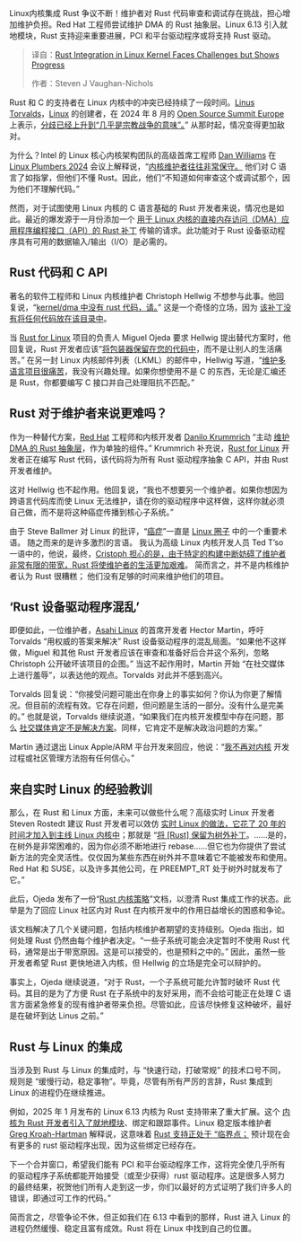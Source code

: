 
<!--
title: Rust集成到Linux内核面临挑战，但展现出进展
cover: https://cdn.thenewstack.io/media/2025/02/9fc50f48-getty-images-1lk8lc-xq44-unsplash.jpg
summary: Linux内核集成 Rust 争议不断！维护者对 Rust 代码审查和调试存在挑战，担心增加维护负担。Red Hat 工程师尝试维护 DMA 的 Rust 抽象层。Linux 6.13 引入就地模块，Rust 支持迎来重要进展，PCI 和平台驱动程序或将支持 Rust 驱动。
-->

Linux内核集成 Rust 争议不断！维护者对 Rust 代码审查和调试存在挑战，担心增加维护负担。Red Hat 工程师尝试维护 DMA 的 Rust 抽象层。Linux 6.13 引入就地模块，Rust 支持迎来重要进展，PCI 和平台驱动程序或将支持 Rust 驱动。

> 译自：[Rust Integration in Linux Kernel Faces Challenges but Shows Progress](https://thenewstack.io/rust-integration-in-linux-kernel-faces-challenges-but-shows-progress/)
> 
> 作者：Steven J Vaughan-Nichols

Rust 和 C 的支持者在 Linux 内核中的冲突已经持续了一段时间。[Linus Torvalds](https://www.linkedin.com/in/linustorvalds/)，[Linux](https://thenewstack.io/rust-in-the-linux-kernel/) 的创建者，在 2024 年 8 月的 [Open Source Summit Europe](https://events.linuxfoundation.org/open-source-summit-europe/) 上表示，[分歧已经上升到“几乎是宗教战争的意味”。](https://thenewstack.io/linus-torvalds-c-vs-rust-debate-has-religious-undertones/)” 从那时起，情况变得更加敌对。

为什么？Intel 的 Linux 核心内核架构团队的高级首席工程师 [Dan Williams](https://www.linkedin.com/in/djbw/) 在 [Linux Plumbers 2024](https://lpc.events/event/18/timetable/) 会议上解释说，“[内核维护者往往非常保守。](https://www.zdnet.com/article/rust-in-linux-now-progress-pitfalls-and-why-devs-and-maintainers-need-each-other/) 他们对 C 语言了如指掌，但他们不懂 Rust。因此，他们“不知道如何审查这个或调试那个，因为他们不理解代码。”

然而，对于试图使用 Linux 内核的 C 语言基础的 Rust 开发者来说，情况也是如此。最近的爆发源于一月份添加一个 [用于 Linux 内核的直接内存访问（DMA）应用程序编程接口（API）的 Rust 补丁](https://lore.kernel.org/rust-for-linux/20250108122825.136021-3-abdiel.janulgue@gmail.com/#r) 传输的请求。此功能对于 Rust 设备驱动程序具有可用的数据输入/输出（I/O）是必需的。

## Rust 代码和 C API

著名的软件工程师和 Linux 内核维护者 Christoph Hellwig 不想参与此事。他回复说，“[kernel/dma 中没有 rust 代码，请。](https://lwn.net/ml/all/20250108135951.GA18074@lst.de/)” 这是一个奇怪的立场，因为 [该补丁没有将任何代码放在该目录中](https://lwn.net/SubscriberLink/1006805/f75d238e25728afe/)。

当 [Rust for Linux](https://rust-for-linux.com/) 项目的负责人 Miguel Ojeda 要求 Hellwig 提出替代方案时，他回复说，Rust 开发者应该“[将包装器保留在您的代码中](https://lwn.net/ml/all/20250108151858.GB24499@lst.de/)，而不是让别人的生活痛苦。” 在另一封 Linux 内核邮件列表（LKML）的邮件中，Hellwig 写道，“[维护多语言项目很痛苦](https://lwn.net/ml/all/20250110083955.GA5395@lst.de/)，我没有兴趣处理。如果你想使用不是 C 的东西，无论是汇编还是 Rust，你都要编写 C 接口并自己处理阻抗不匹配。”

## Rust 对于维护者来说更难吗？

作为一种替代方案，[Red Hat](https://www.openshift.com/try?utm_content=inline+mention) 工程师和内核开发者 [Danilo Krummrich](https://de.linkedin.com/in/danilo-krummrich-796885153) “主动 [维护 DMA 的 Rust 抽象层](https://lwn.net/ml/all/Z5qeoqRZKjiR1YAD@pollux/)，作为单独的组件。” Krummrich 补充说，[Rust for Linux](https://thenewstack.io/fosdem-2025-rust-runs-riot-in-linux-despite-backlash/) 开发者正在编写 Rust 代码，该代码将为所有 Rust 驱动程序抽象 C API，并由 Rust 开发者维护。

这对 Hellwig 也不起作用。他回复说，“我也不想要另一个维护者。如果你想因为跨语言代码库而使 Linux 无法维护，请在你的驱动程序中这样做，这样你就必须自己做，而不是将这种癌症传播到核心子系统。”

由于 Steve Ballmer 对 Linux 的批评，“[癌症](https://www.theregister.com/2001/06/02/ballmer_linux_is_a_cancer/)”一直是 [Linux 圈子](https://thenewstack.io/learning-linux-start-here/) 中的一个重要术语。 随之而来的是许多激烈的言语。 我认为高级 Linux 内核开发人员 Ted T’so 一语中的，他说，最终，[Cristoph 担心的是，由于特定的构建中断妨碍了维护者非常有限的带宽，Rust 将使维护者的生活更加艰难](https://lore.kernel.org/lkml/20250208204416.GL1130956@mit.edu/)。 简而言之，并不是内核维护者认为 Rust 很糟糕； 他们没有足够的时间来维护他们的项目。

## ‘Rust 设备驱动程序混乱’
即便如此，一位维护者，[Asahi Linux](https://asahilinux.org/) 的首席开发者 Hector Martin，呼吁 Torvalds “用权威的答案来解决” Rust 设备驱动程序的混乱局面。“如果他不这样做，Miguel 和其他 Rust 开发者应该在审查和准备好后合并这个系列，忽略 Christoph 公开破坏该项目的企图。” 当这不起作用时，Martin 开始 “在社交媒体上进行羞辱”，以表达他的观点。Torvalds 对此并不感到高兴。

Torvalds 回复说：“你接受问题可能出在你身上的事实如何？你认为你更了解情况。但目前的流程有效。它存在问题，但问题是生活的一部分。没有什么是完美的。” 也就是说，Torvalds 继续说道，“如果我们在内核开发模型中存在问题，那么 [社交媒体肯定不是解决方案](https://lkml.org/lkml/2025/2/6/1292)。同样，它肯定不是解决政治问题的方案。”

Martin 通过退出 Linux Apple/ARM 平台开发来回应，他说：“[我不再对内核](https://lore.kernel.org/lkml/20250207-rm-maint-v1-1-10f069a24f3d@marcan.st/#r) 开发过程或社区管理方法抱有任何信心。”

## 来自实时 Linux 的经验教训

那么，在 Rust 和 Linux 方面，未来可以做些什么呢？高级实时 Linux 开发者 Steven Rostedt 建议 Rust 开发者可以效仿 [实时 Linux 的做法，它花了 20 年的时间才加入到主线 Linux 内核中](https://www.zdnet.com/article/20-years-later-real-time-linux-makes-it-to-the-kernel-really/)；那就是 “[将 [Rust] 保留为树外补丁](https://lkml.org/lkml/2025/2/7/1955)。……是的，在树外是非常困难的，因为你必须不断地进行 rebase……但它也为你提供了尝试新方法的完全灵活性。仅仅因为某些东西在树外并不意味着它不能被发布和使用。Red Hat 和 SUSE，以及许多其他公司，在 PREEMPT_RT 处于树外时就发布了它。”

此后，Ojeda 发布了一份“[Rust 内核策略](https://rust-for-linux.com/rust-kernel-policy)”文档，以澄清 Rust 集成工作的状态。此举是为了回应 Linux 社区内对 Rust 在内核开发中的作用日益增长的困惑和争论。

该文档解决了几个关键问题，包括内核维护者期望的支持级别。Ojeda 指出，如何处理 Rust 仍然由每个维护者决定。“一些子系统可能会决定暂时不使用 Rust 代码，通常是出于带宽原因。这是可以接受的，也是预料之中的。” 因此，虽然一些开发者希望 Rust 更快地进入内核，但 Hellwig 的立场是完全可以辩护的。

事实上，Ojeda 继续说道，“对于 Rust，一个子系统可能允许暂时破坏 Rust 代码。其目的是为了方便 Rust 在子系统中的友好采用，而不会给可能正在处理 C 语言方面紧急修复的现有维护者带来负担。尽管如此，应该尽快修复这种破坏，最好是在破坏到达 Linus 之前。”

## Rust 与 Linux 的集成

当涉及到 Rust 与 Linux 的集成时，与 “快速行动，打破常规” 的技术口号不同，规则是 “缓慢行动，稳定事物”。毕竟，尽管有所有严厉的言辞，Rust 集成到 Linux 的进程仍在继续推进。

例如，2025 年 1 月发布的 Linux 6.13 内核为 Rust 支持带来了重大扩展。这个 [内核为 Rust 开发者引入了就地模块](https://www.phoronix.com/news/Linux-6.13-char-misc-More-Rust)、绑定和跟踪事件。Linux 稳定版本维护者 [Greg Kroah-Hartman](https://thenewstack.io/greg-kroah-hartman-lessons-for-developers-from-20-years-of-linux-kernel-work/) 解释说，这意味着 [Rust 支持正处于 “临界点；](https://lore.kernel.org/lkml/Z0lG-CIjqvSvKWK4@kroah.com/) 预计现在会有更多的 rust 驱动程序出现，因为这些绑定已经存在。

下一个合并窗口，希望我们能有 PCI 和平台驱动程序工作，这将完全使几乎所有的驱动程序子系统都能开始接受（或至少获得）rust 驱动程序。这是很多人努力的最终结果，祝贺他们所有人走到这一步，你们以最好的方式证明了我们许多人的错误，即通过可工作的代码。”

简而言之，尽管争论不休，但正如我们在 6.13 中看到的那样，Rust 进入 Linux 的进程仍然缓慢、稳定且富有成效。Rust 将在 Linux 中找到自己的位置。